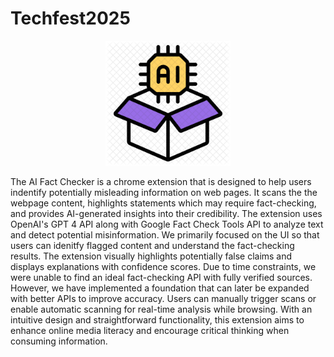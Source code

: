 # Techfest2025

<p align="center">
  <img src="https://github.com/sirik0ta/Techfest2025/blob/main/icon16.png" alt="AI Fact Checker Logo" width="200"/>
</p>

The AI Fact Checker is a chrome extension that is designed to help users indentify potentially misleading information on web pages. It scans the the webpage content, highlights statements which may require fact-checking, and provides AI-generated insights into their credibility. The extension uses OpenAI's GPT 4 API along with Google Fact Check Tools API to analyze text and detect potential misinformation.
We primarily focused on the UI so that users can idenitfy flagged content and understand the fact-checking results. The extension visually highlights potentially false claims and displays explanations with confidence scores. Due to time constraints, we were unable to find an ideal fact-checking API with fully verified sources. However, we have implemented a foundation that can later be expanded with better APIs to improve accuracy.
Users can manually trigger scans or enable automatic scanning for real-time analysis while browsing. With an intuitive design and straightforward functionality, this extension aims to enhance online media literacy and encourage critical thinking when consuming information.
